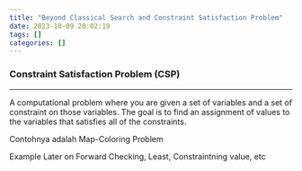 ```yaml
---
title: "Beyond Classical Search and Constraint Satisfaction Problem"
date: 2023-10-09 20:02:19
tags: []
categories: []
---
```


### Constraint Satisfaction Problem (CSP)
---
A computational problem where you are given a set of variables and a set of
constraint on those variables. The goal is to find an assignment of values to
the variables that satisfies all of the constraints.

Contohnya adalah Map-Coloring Problem

Example Later on Forward Checking, Least, Constraintning value, etc
